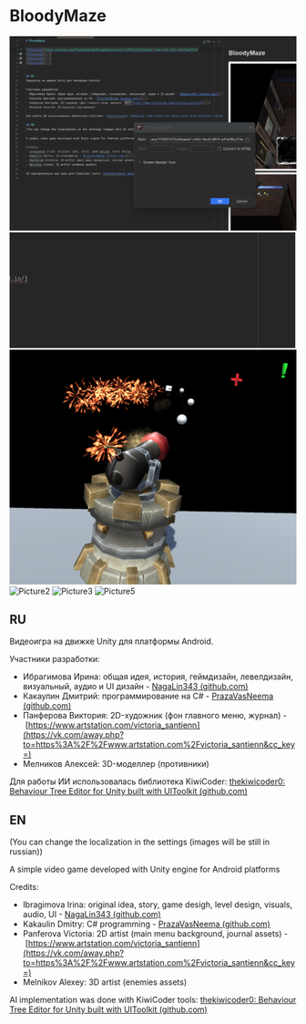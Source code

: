 # BloodyMaze

![Picture1](./ReadmeResources/Screenshot_2.png)
![Picture1](./ReadmeResources/Анимация.gif)
![Picture1](./ReadmeResources/Header.png)
![Picture2](https://github.com/PrazaVasNeema/BloodyMaze/assets/117831147/f6e5aca9-e6fc-489e-b06b-a818424fe81f)
![Picture3](https://github.com/PrazaVasNeema/BloodyMaze/assets/117831147/02370b0d-70c7-446c-a636-2cdc2bb02ec2)
![Picture5](https://github.com/PrazaVasNeema/BloodyMaze/assets/117831147/7acee3a4-3950-4576-905f-f72519c41145)




## RU
Видеоигра на движке Unity для платформы Android.

Участники разработки:
- Ибрагимова Ирина: общая идея, история, геймдизайн, левелдизайн, визуальный, аудио и UI дизайн - [NagaLin343 (github.com)](https://github.com/NagaLin343)
- Какаулин Дмитрий: программирование на C# - [PrazaVasNeema (github.com)](https://github.com/PrazaVasNeema)
- Панферова Виктория: 2D-художник (фон главного меню, журнал) - [https://www.artstation.com/victoria_santienn](https://vk.com/away.php?to=https%3A%2F%2Fwww.artstation.com%2Fvictoria_santienn&cc_key=)
- Мелников Алексей: 3D-моделлер (противники)

Для работы ИИ использовалась библиотека KiwiCoder: [thekiwicoder0: Behaviour Tree Editor for Unity built with UIToolkit (github.com)](https://github.com/thekiwicoder0/UnityBehaviourTreeEditor)

## EN
(You can change the localization in the settings (images will be still in russian))

A simple video game developed with Unity engine for Android platforms

Credits:
- Ibragimova Irina: original idea, story, game desigh, level design, visuals, audio, UI - [NagaLin343 (github.com)](https://github.com/NagaLin343)
- Kakaulin Dmitry: C# programming - [PrazaVasNeema (github.com)](https://github.com/PrazaVasNeema)
- Panferova Victoria: 2D artist (main menu background, journal assets) - [https://www.artstation.com/victoria_santienn](https://vk.com/away.php?to=https%3A%2F%2Fwww.artstation.com%2Fvictoria_santienn&cc_key=)
- Melnikov Alexey: 3D artist (enemies assets)

AI implementation was done with KiwiCoder tools: [thekiwicoder0: Behaviour Tree Editor for Unity built with UIToolkit (github.com)](https://github.com/thekiwicoder0/UnityBehaviourTreeEditor)
